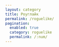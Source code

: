 ```yaml
---
layout: category
title: Роуглайк
permalink: /roguelike/
pagination: 
  enabled: true
  category: roguelike
  permalink: /:num/
---
```

